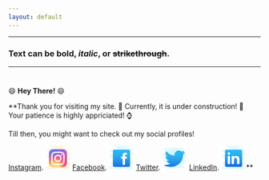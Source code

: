```yaml
---
layout: default
---
```

---
### Text can be **bold**, _italic_, or ~~strikethrough~~.
---
#
😄 **Hey There!** 😄

**Thank you for visiting my site. :clap:
Currently, it is under construction! 🚧
Your patience is highly appriciated! ⌚

Till then, you might want to check out my social profiles!

[Instagram](https://instagram.com/teekamsuthar).
![Instagram](./icons/icons8-instagram-50.png)
[Facebook](https://www.facebook.com/teekam.suthar.79).
![Facebook](./icons/icons8-facebook-old-50.png)
[Twitter](https://twitter.com/Teekam_Suthar).
![Twitter](./icons/icons8-twitter-50.png)
[LinkedIn](https://www.linkedin.com/in/teekam-suthar-59730b171/).
![LinkedIn](./icons/icons8-linkedin-50.png)**
